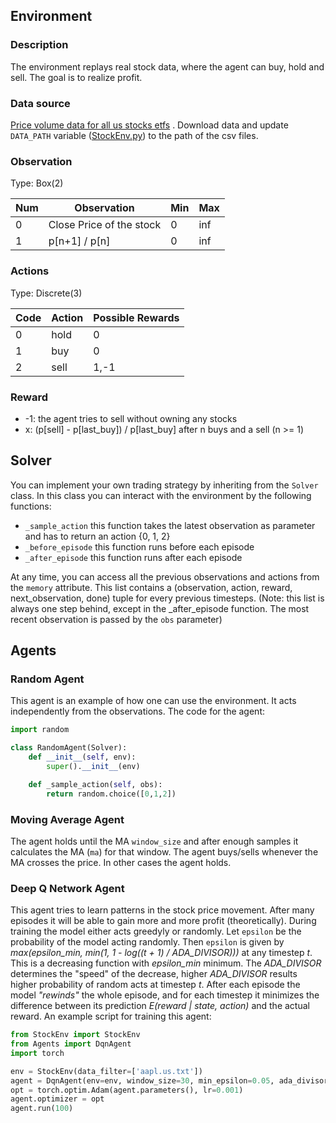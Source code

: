 ## Environment

### Description
The environment replays real stock data, where the agent can buy, hold and sell. The goal is to realize profit.

### Data source
[Price volume data for all us stocks etfs](https://www.kaggle.com/borismarjanovic/price-volume-data-for-all-us-stocks-etfs/data)
. Download data and update `DATA_PATH` variable ([StockEnv.py](../StockEnv.py)) to the path of the csv files.

### Observation
Type: Box(2)

Num | Observation | Min | Max
---|---|---|---
0 | Close Price of the stock | 0 | inf
1 | p[n+1] / p[n] | 0 | inf

### Actions
Type: Discrete(3)

Code | Action | Possible Rewards
---|---|---
0 | hold | 0
1 | buy  | 0
2 | sell | 1,-1

### Reward
+ -1: the agent tries to sell without owning any stocks
+ x: (p[sell] - p[last_buy]) / p[last_buy] after n buys and a sell (n >= 1)

## Solver
You can implement your own trading strategy by inheriting from the `Solver` class. In this class you can interact with the environment by the following functions:
+ `_sample_action` this function takes the latest observation as parameter and has to return an action {0, 1, 2}
+ `_before_episode` this function runs before each episode
+ `_after_episode` this function runs after each episode

At any time, you can access all the previous observations and actions from the `memory` attribute. This list contains a (observation, action, reward, next_observation, done) tuple for every previous timesteps. (Note: this list is always one step behind, except in the _after_episode function. The most recent observation is passed by the `obs` parameter)

## Agents
### Random Agent
This agent is an example of how one can use the environment. It acts independently from the observations. The code for the agent:
```python
import random

class RandomAgent(Solver):
    def __init__(self, env):
        super().__init__(env)

    def _sample_action(self, obs):
        return random.choice([0,1,2])
```
### Moving Average Agent
The agent holds until the MA `window_size` and after enough samples it calculates the MA (`ma`) for that window. The agent buys/sells whenever the MA crosses the price. In other cases the agent holds.

### Deep Q Network Agent
This agent tries to learn patterns in the stock price movement. After many episodes it will be able to gain more and more profit (theoretically).
During training the model either acts greedyly or randomly.
Let `epsilon` be the probability of the model acting randomly. Then `epsilon` is given by *max(epsilon_min, min(1, 1 - log((t + 1) / ADA_DIVISOR)))* at any timestep *t*. This is a decreasing function with *epsilon_min* minimum. The *ADA_DIVISOR* determines the "speed" of the decrease, higher *ADA_DIVISOR* results higher probability of random acts at timestep *t*.
After each episode the model *"rewinds"* the whole episode, and for each timestep it minimizes the difference between its prediction *E(reward | state, action)* and the actual reward.
An example script for training this agent:
```python
from StockEnv import StockEnv
from Agents import DqnAgent
import torch

env = StockEnv(data_filter=['aapl.us.txt'])
agent = DqnAgent(env=env, window_size=30, min_epsilon=0.05, ada_divisor=50).double()
opt = torch.optim.Adam(agent.parameters(), lr=0.001)
agent.optimizer = opt
agent.run(100)
```
